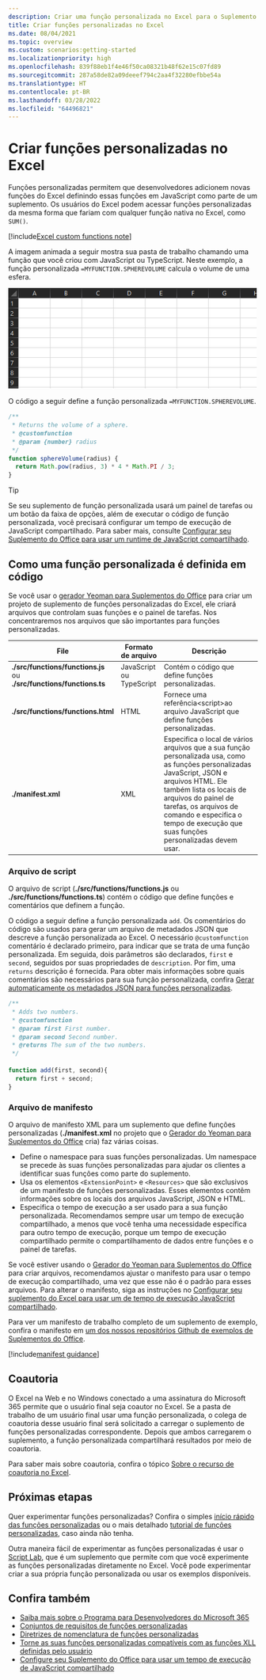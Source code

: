 ```yaml
---
description: Criar uma função personalizada no Excel para o Suplemento do Office.
title: Criar funções personalizadas no Excel
ms.date: 08/04/2021
ms.topic: overview
ms.custom: scenarios:getting-started
ms.localizationpriority: high
ms.openlocfilehash: 839f88eb1f4e46f50ca08321b48f62e15c07fd89
ms.sourcegitcommit: 287a58de82a09deeef794c2aa4f32280efbbe54a
ms.translationtype: HT
ms.contentlocale: pt-BR
ms.lasthandoff: 03/28/2022
ms.locfileid: "64496821"
---
```

# <a name="create-custom-functions-in-excel"></a>Criar funções personalizadas no Excel

Funções personalizadas permitem que desenvolvedores adicionem novas funções do Excel definindo essas funções em JavaScript como parte de um suplemento. Os usuários do Excel podem acessar funções personalizadas da mesma forma que fariam com qualquer função nativa no Excel, como `SUM()`.

[!include[Excel custom functions note](../includes/excel-custom-functions-note.md)]

A imagem animada a seguir mostra sua pasta de trabalho chamando uma função que você criou com JavaScript ou TypeScript. Neste exemplo, a função personalizada `=MYFUNCTION.SPHEREVOLUME` calcula o volume de uma esfera.

![Imagem animada mostrando um usuário final inserindo MYFUNCTION. Função personalizada SPHEREVOLUME em uma célula de uma planilha do Excel.](../images/SphereVolumeNew.gif)

O código a seguir define a função personalizada `=MYFUNCTION.SPHEREVOLUME`.

```js
/**
 * Returns the volume of a sphere.
 * @customfunction
 * @param {number} radius
 */
function sphereVolume(radius) {
  return Math.pow(radius, 3) * 4 * Math.PI / 3;
}
```

> [!TIP]
> Se seu suplemento de função personalizada usará um painel de tarefas ou um botão da faixa de opções, além de executar o código de função personalizada, você precisará configurar um tempo de execução de JavaScript compartilhado. Para saber mais, consulte [Configurar seu Suplemento do Office para usar um runtime de JavaScript compartilhado](../develop/configure-your-add-in-to-use-a-shared-runtime.md).

## <a name="how-a-custom-function-is-defined-in-code"></a>Como uma função personalizada é definida em código

Se você usar o [gerador Yeoman para Suplementos do Office](../develop/yeoman-generator-overview.md) para criar um projeto de suplemento de funções personalizadas do Excel, ele criará arquivos que controlam suas funções e o painel de tarefas. Nos concentraremos nos arquivos que são importantes para funções personalizadas.

| File | Formato de arquivo | Descrição |
|------|-------------|-------------|
| **./src/functions/functions.js**<br/>ou<br/>**./src/functions/functions.ts** | JavaScript<br/>ou<br/>TypeScript | Contém o código que define funções personalizadas. |
| **./src/functions/functions.html** | HTML | Fornece uma referência&lt;script&gt;ao arquivo JavaScript que define funções personalizadas. |
| **./manifest.xml** | XML | Especifica o local de vários arquivos que a sua função personalizada usa, como as funções personalizadas JavaScript, JSON e arquivos HTML. Ele também lista os locais de arquivos do painel de tarefas, os arquivos de comando e especifica o tempo de execução que suas funções personalizadas devem usar. |

### <a name="script-file"></a>Arquivo de script

O arquivo de script (**./src/functions/functions.js** ou **./src/functions/functions.ts**) contém o código que define funções e comentários que definem a função.

O código a seguir define a função personalizada `add`. Os comentários do código são usados para gerar um arquivo de metadados JSON que descreve a função personalizada ao Excel. O necessário `@customfunction` comentário é declarado primeiro, para indicar que se trata de uma função personalizada. Em seguida, dois parâmetros são declarados, `first` e `second`, seguidos por suas propriedades de `description`. Por fim, uma `returns` descrição é fornecida. Para obter mais informações sobre quais comentários são necessários para sua função personalizada, confira [Gerar automaticamente os metadados JSON para funções personalizadas](custom-functions-json-autogeneration.md).

```js
/**
 * Adds two numbers.
 * @customfunction 
 * @param first First number.
 * @param second Second number.
 * @returns The sum of the two numbers.
 */

function add(first, second){
  return first + second;
}
```

### <a name="manifest-file"></a>Arquivo de manifesto

O arquivo de manifesto XML para um suplemento que define funções personalizadas (**./manifest.xml** no projeto que o [Gerador do Yeoman para Suplementos do Office](../develop/yeoman-generator-overview.md) cria) faz várias coisas.

- Define o namespace para suas funções personalizadas. Um namespace se precede às suas funções personalizadas para ajudar os clientes a identificar suas funções como parte do suplemento.
- Usa os elementos `<ExtensionPoint>` e `<Resources>` que são exclusivos de um manifesto de funções personalizadas. Esses elementos contêm informações sobre os locais dos arquivos JavaScript, JSON e HTML.
- Especifica o tempo de execução a ser usado para a sua função personalizada. Recomendamos sempre usar um tempo de execução compartilhado, a menos que você tenha uma necessidade específica para outro tempo de execução, porque um tempo de execução compartilhado permite o compartilhamento de dados entre funções e o painel de tarefas.

Se você estiver usando o [Gerador do Yeoman para Suplementos do Office](../develop/yeoman-generator-overview.md) para criar arquivos, recomendamos ajustar o manifesto para usar o tempo de execução compartilhado, uma vez que esse não é o padrão para esses arquivos. Para alterar o manifesto, siga as instruções no [Configurar seu suplemento do Excel para usar um de tempo de execução JavaScript compartilhado](../develop/configure-your-add-in-to-use-a-shared-runtime.md).

Para ver um manifesto de trabalho completo de um suplemento de exemplo, confira o manifesto em [um dos nossos repositórios Github de exemplos de Suplementos do Office](https://github.com/OfficeDev/Office-Add-in-samples/blob/main/Samples/excel-shared-runtime-global-state/manifest.xml).

[!include[manifest guidance](../includes/manifest-guidance.md)]

## <a name="coauthoring"></a>Coautoria

O Excel na Web e no Windows conectado a uma assinatura do Microsoft 365 permite que o usuário final seja coautor no Excel. Se a pasta de trabalho de um usuário final usar uma função personalizada, o colega de coautoria desse usuário final será solicitado a carregar o suplemento de funções personalizadas correspondente. Depois que ambos carregarem o suplemento, a função personalizada compartilhará resultados por meio de coautoria.

Para saber mais sobre coautoria, confira o tópico [Sobre o recurso de coautoria no Excel](/office/vba/excel/concepts/about-coauthoring-in-excel).

## <a name="next-steps"></a>Próximas etapas

Quer experimentar funções personalizadas? Confira o simples [início rápido das funções personalizadas](../quickstarts/excel-custom-functions-quickstart.md) ou o mais detalhado [tutorial de funções personalizadas](../tutorials/excel-tutorial-create-custom-functions.md), caso ainda não tenha.

Outra maneira fácil de experimentar as funções personalizadas é usar o [Script Lab](https://appsource.microsoft.com/product/office/WA104380862?src=office&corrid=1ada79ac-6392-438d-bb16-fce6994a2a7e&omexanonuid=f7b03101-ec22-4270-a274-bcf16c762039&referralurl=https%3a%2f%2fgithub.com%2fofficedev%2fscript-lab), que é um suplemento que permite com que você experimente as funções personalizadas diretamente no Excel. Você pode experimentar criar a sua própria função personalizada ou usar os exemplos disponíveis.

## <a name="see-also"></a>Confira também

* [Saiba mais sobre o Programa para Desenvolvedores do Microsoft 365](https://developer.microsoft.com/microsoft-365/dev-program)
* [Conjuntos de requisitos de funções personalizadas](/javascript/api/requirement-sets/excel/custom-functions-requirement-sets)
* [Diretrizes de nomenclatura de funções personalizadas](custom-functions-naming.md)
* [Torne as suas funções personalizadas compatíveis com as funções XLL definidas pelo usuário](make-custom-functions-compatible-with-xll-udf.md)
* [Configure seu Suplemento do Office para usar um tempo de execução de JavaScript compartilhado](../develop/configure-your-add-in-to-use-a-shared-runtime.md)
